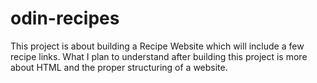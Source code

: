# odin-recipes
This project is about building a Recipe Website which will include a few recipe links.
What I plan to understand after building this project is more about HTML and the proper structuring of a website.
